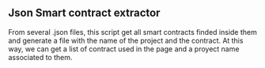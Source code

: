 ## Json Smart contract extractor

From several .json files, this script get all smart contracts finded inside them and generate a file with the name of the project and the contract. At this way, we can get a list of contract used in the page and a proyect name associated to them.